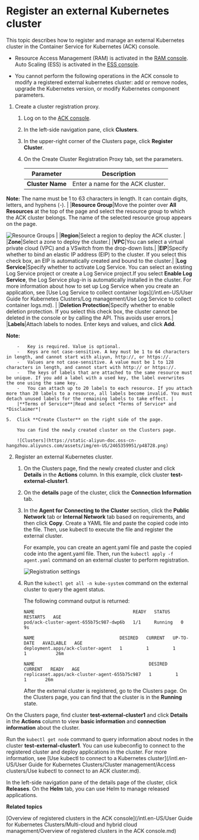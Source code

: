 # Register an external Kubernetes cluster

This topic describes how to register and manage an external Kubernetes cluster in the Container Service for Kubernetes \(ACK\) console.

-   Resource Access Management \(RAM\) is activated in the [RAM console](https://ram.console.aliyun.com/). Auto Scaling \(ESS\) is activated in the [ESS console](https://essnew.console.aliyun.com).

-   You cannot perform the following operations in the ACK console to modify a registered external kubernetes cluster: add or remove nodes, upgrade the Kubernetes version, or modify Kubernetes component parameters.

1.  Create a cluster registration proxy.

    1.  Log on to the [ACK console](https://cs.console.aliyun.com).

    2.  In the left-side navigation pane, click **Clusters**.

    3.  In the upper-right corner of the Clusters page, click **Register Cluster**.

    4.  On the Create Cluster Registration Proxy tab, set the parameters.

        |Parameter|Description|
        |---------|-----------|
        |**Cluster Name**|Enter a name for the ACK cluster.

**Note:** The name must be 1 to 63 characters in length. It can contain digits, letters, and hyphens \(-\). |
        |**Resource Group**|Move the pointer over **All Resources** at the top of the page and select the resource group to which the ACK cluster belongs. The name of the selected resource group appears on the page.

![Resource Groups](https://static-aliyun-doc.oss-cn-hangzhou.aliyuncs.com/assets/img/en-US/9688404061/p127165.png) |
        |**Region**|Select a region to deploy the ACK cluster. |
        |**Zone**|Select a zone to deploy the cluster.|
        |**VPC**|You can select a virtual private cloud \(VPC\) and a VSwitch from the drop-down lists.|
        |**EIP**|Specify whether to bind an elastic IP address \(EIP\) to the cluster. If you select this check box, an EIP is automatically created and bound to the cluster.|
        |**Log Service**|Specify whether to activate Log Service. You can select an existing Log Service project or create a Log Service project.If you select **Enable Log Service**, the Log Service plug-in is automatically installed in the cluster. For more information about how to set up Log Service when you create an application, see [Use Log Service to collect container logs](/intl.en-US/User Guide for Kubernetes Clusters/Log management/Use Log Service to collect container logs.md). |
        |**Deletion Protection**|Specify whether to enable deletion protection. If you select this check box, the cluster cannot be deleted in the console or by calling the API. This avoids user errors.|
        |**Labels**|Attach labels to nodes. Enter keys and values, and click **Add**.

**Note:**

        -   Key is required. Value is optional.
        -   Keys are not case-sensitive. A key must be 1 to 64 characters in length, and cannot start with aliyun, http://, or https://.
        -   Values are not case-sensitive. A value must be 1 to 128 characters in length, and cannot start with http:// or https://.
        -   The keys of labels that are attached to the same resource must be unique. If you add a label with a used key, the label overwrites the one using the same key.
        -   You can attach up to 20 labels to each resource. If you attach more than 20 labels to a resource, all labels become invalid. You must detach unused labels for the remaining labels to take effect. |
        |**Terms of Service**|Read and select *Terms of Service* and *Disclaimer*|

    5.  Click **Create Cluster** on the right side of the page.

        You can find the newly created cluster on the Clusters page.

        ![Clusters](https://static-aliyun-doc.oss-cn-hangzhou.aliyuncs.com/assets/img/en-US/2465359951/p48728.png)

2.  Register an external Kubernetes cluster.

    1.  On the Clusters page, find the newly created cluster and click **Details** in the **Actions** column. In this example, click cluster **test-external-cluster1**.

    2.  On the **details** page of the cluster, click the **Connection Information** tab.

    3.  In the **Agent for Connecting to the Cluster** section, click the **Public Network** tab or **Internal Network** tab based on requirements, and then click **Copy**. Create a YAML file and paste the copied code into the file. Then, use kubectl to execute the file and register the external cluster.

        For example, you can create an agent.yaml file and paste the copied code into the agent.yaml file. Then, run the `kubectl apply -f agent.yaml` command on an external cluster to perform registration.

        ![Registration settings](https://static-aliyun-doc.oss-cn-hangzhou.aliyuncs.com/assets/img/en-US/2465359951/p48732.png)

    4.  Run the `kubectl get all -n kube-system` command on the external cluster to query the agent status.

        The following command output is returned:

        ```
        NAME                                     READY   STATUS    RESTARTS   AGE
        pod/ack-cluster-agent-655b75c987-dwp6b   1/1     Running   0          9s
        
        NAME                                DESIRED   CURRENT   UP-TO-DATE   AVAILABLE   AGE
        deployment.apps/ack-cluster-agent   1         1         1            1           26m
        
        NAME                                           DESIRED   CURRENT   READY   AGE
        replicaset.apps/ack-cluster-agent-655b75c987   1         1         1       26m
        ```

        After the external cluster is registered, go to the Clusters page. On the Clusters page, you can find that the cluster is in the **Running** state.


On the Clusters page, find cluster **test-external-cluster1** and click **Details** in the **Actions** column to view **basic information** and **connection information** about the cluster.

Run the `kubectl get node` command to query information about nodes in the cluster **test-external-cluster1**. You can use kubeconfig to connect to the registered cluster and deploy applications in the cluster. For more information, see [Use kubectl to connect to a Kubernetes cluster](/intl.en-US/User Guide for Kubernetes Clusters/Cluster management/Access clusters/Use kubectl to connect to an ACK cluster.md).

In the left-side navigation pane of the details page of the cluster, click **Releases**. On the **Helm** tab, you can use Helm to manage released applications.

**Related topics**  


[Overview of registered clusters in the ACK console](/intl.en-US/User Guide for Kubernetes Clusters/Multi-cloud and hybrid cloud management/Overview of registered clusters in the ACK console.md)

